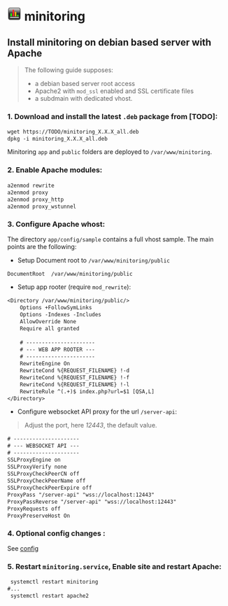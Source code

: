 # ![logo](../public/assets/img/favicon-32x32.png) minitoring


## Install minitoring on debian based server with Apache

> The following guide supposes:
> - a debian based server root access
> - Apache2 with `mod_ssl` enabled and SSL certificate files 
> - a subdmain with dedicated vhost.  

### 1. Download and install the latest `.deb` package from [TODO]: 

```
wget https://TODO/minitoring_X.X.X_all.deb
dpkg -i minitoring_X.X.X_all.deb
```

Minitoring  `app` and `public` folders are deployed to `/var/www/minitoring`.


### 2. Enable Apache modules:

```apache-conf
a2enmod rewrite
a2enmod proxy
a2enmod proxy_http
a2enmod proxy_wstunnel
```

### 3. Configure Apache whost:

The directory `app/config/sample` contains a full vhost sample. The main points are the following: 

-  Setup Document root to `/var/www/minitoring/public`

```apache-conf
DocumentRoot  /var/www/minitoring/public
```

-  Setup app rooter (require `mod_rewrite`): 

```apache-conf
<Directory /var/www/minitoring/public/>
    Options +FollowSymLinks
    Options -Indexes -Includes
    AllowOverride None
    Require all granted
    
    # ---------------------- 
    # --- WEB APP ROOTER --- 
    # ---------------------- 
    RewriteEngine On
    RewriteCond %{REQUEST_FILENAME} !-d
    RewriteCond %{REQUEST_FILENAME} !-f
    RewriteCond %{REQUEST_FILENAME} !-l
    RewriteRule ^(.+)$ index.php?url=$1 [QSA,L]
</Directory>
```


- Configure websocket API proxy for the url `/server-api`:

> Adjust the port, here *12443*, the default value.

```apache-conf
# --------------------- 
# --- WEBSOCKET API --- 
# ---------------------
SSLProxyEngine on
SSLProxyVerify none 
SSLProxyCheckPeerCN off
SSLProxyCheckPeerName off
SSLProxyCheckPeerExpire off
ProxyPass "/server-api" "wss://localhost:12443"
ProxyPassReverse "/server-api" "wss://localhost:12443"
ProxyRequests off
ProxyPreserveHost On 
```

### 4. Optional config changes :

See [config](/doc/config.md) 


### 5.  Restart `minitoring.service`, Enable site and restart Apache:

```
 systemctl restart minitoring
#...
 systemctl restart apache2
```

